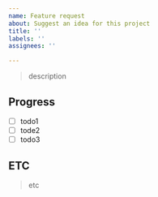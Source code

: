 ```yaml
---
name: Feature request
about: Suggest an idea for this project
title: ''
labels: ''
assignees: ''

---
```


> description

## Progress
- [ ] todo1
- [ ] tode2
- [ ] todo3

## ETC
> etc
